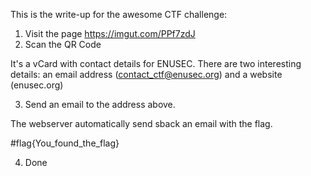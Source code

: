 This is the write-up for the awesome CTF challenge:

1. Visit the page https://imgut.com/PPf7zdJ
2. Scan the QR Code

It's a vCard with contact details for ENUSEC.
There are two interesting details: an email address (contact_ctf@enusec.org) and a website (enusec.org)

3. Send an email to the address above.

The webserver automatically send sback an email with the flag.

#flag{You_found_the_flag}

4. Done
